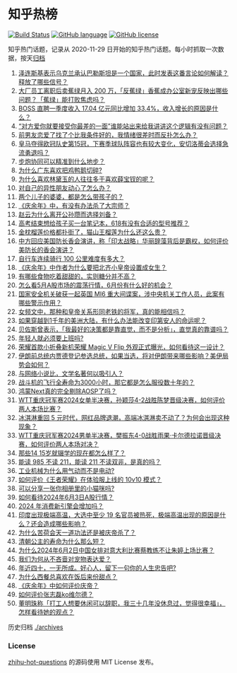 # 知乎热榜
[![Build Status](https://github.com/ToWeLong/zhihu-hot-questions/workflows/CI/badge.svg)](https://github.com/ToWeLong/zhihu-hot-questions/actions)
[![GitHub language](https://img.shields.io/badge/language-golang-orange.svg)](https://golang.org/)
[![GitHub license](https://img.shields.io/github/license/ToWeLong/zhihu-hot-questions)](https://github.com/ToWeLong/zhihu-hot-questions/blob/main/LICENSE)

知乎热门话题，记录从 2020-11-29 日开始的知乎热门话题。每小时抓取一次数据，按天[归档](./archives)

<!-- BEGIN -->

1. [泽连斯基表示乌克兰承认巴勒斯坦是一个国家，此时发表这番言论如何解读？释放了哪些信号？](https://www.zhihu.com/question/657957824)
1. [大厂员工离职后卖蕉绿月入 200 万，「反蕉绿」香蕉成办公室新宠反映出哪些问题？「蕉绿」能打败焦虑吗？](https://www.zhihu.com/question/657745017)
1. [BOSS 直聘一季度收入 17.04 亿元同比增加 33.4%，收入增长的原因是什么？](https://www.zhihu.com/question/656788226)
1. [“对方爱你就要接受你最差的一面”谁能站出来给我讲讲这个逻辑有没有问题？](https://www.zhihu.com/question/440054070)
1. [前男友恋爱了找了个比我条件好的，我情绪很差时而反扑怎么办？](https://www.zhihu.com/question/657867510)
1. [皇马夺得欧冠队史第15冠，下赛季球队阵容也有较大变化，安切洛蒂会选择急流勇退吗？](https://www.zhihu.com/question/657890983)
1. [步炮协同可以精准到什么地步？](https://www.zhihu.com/question/579866755)
1. [为什么广东喜欢把鸡鸭鹅切碎?](https://www.zhihu.com/question/657223928)
1. [为什么喜欢林黛玉的人往往多于喜欢薛宝钗的呢？](https://www.zhihu.com/question/378441480)
1. [对自己的异性朋友动心了怎么办？](https://www.zhihu.com/question/657490121)
1. [两个儿子的婆婆，都是怎么带孩子的？](https://www.zhihu.com/question/564793995)
1. [《庆余年》中，有没有办法杀了大宗师？](https://www.zhihu.com/question/657756189)
1. [赵云为什么离开公孙瓒而选择刘备？](https://www.zhihu.com/question/657717700)
1. [高考结束想给孩子买一台笔记本，618有没有合适的型号推荐？](https://www.zhihu.com/question/657965105)
1. [金枕榴莲价格都扑街了，猫山王榴莲为什么还这么贵？](https://www.zhihu.com/question/657916617)
1. [中方回应美国防长香会演讲，称「印太战略」华丽辞藻背后是霸权，如何评价美防长的香会演讲？](https://www.zhihu.com/question/657830309)
1. [自行车连续骑行 100 公里难度有多大？](https://www.zhihu.com/question/654594703)
1. [《庆余年》中作者为什么要把北齐小皇帝设置成女生？](https://www.zhihu.com/question/563688805)
1. [有哪些食物吃着甜甜的，实则糖分并不高？](https://www.zhihu.com/question/657329886)
1. [怎么看5月A股市场的震荡行情，6月份有什么好的机会？](https://www.zhihu.com/question/657926308)
1. [国家安全机关破获一起英国 MI6 重大间谍案，涉中央机关工作人员，此案有哪些警示作用？](https://www.zhihu.com/question/657954089)
1. [女频文中，那种和皇帝关系形同老铁的将军，真的能相信吗？](https://www.zhihu.com/question/657022514)
1. [如果穿越到1千年的美洲大陆，有什么办法能改变印第安人的命运呢？](https://www.zhihu.com/question/656707757)
1. [贝佐斯曾表示，「我最好的决策都是靠直觉，而不是分析」，直觉真的靠谱吗？](https://www.zhihu.com/question/657511628)
1. [年轻人就必须要上班吗?](https://www.zhihu.com/question/657854784)
1. [荣耀首款小折叠新机荣耀 Magic V Flip 外观正式曝光，如何看待这一设计？](https://www.zhihu.com/question/657960482)
1. [伊朗前总统内贾德登记参选总统，如果当选，将对伊朗带来哪些影响？美伊局势会如何？](https://www.zhihu.com/question/657907986)
1. [与网络小说比，文学名著何以吸引人？](https://www.zhihu.com/question/654319615)
1. [战斗机的飞行全寿命为3000小时，那它都是怎么服役数十年的？](https://www.zhihu.com/question/653335768)
1. [鸿蒙Next真的完全剔除AOSP了吗？](https://www.zhihu.com/question/657832044)
1. [WTT重庆冠军赛2024女单半决赛，孙颖莎4-2战胜陈梦晋级决赛，如何评价两人本场比赛？](https://www.zhihu.com/question/657923750)
1. [冰淇淋重回 5 元时代，网红品牌退潮，高端冰淇淋卖不动了？为何会出现这种现象？](https://www.zhihu.com/question/657904002)
1. [WTT重庆冠军赛2024男单半决赛，樊振东4-0战胜雨果·卡尔德拉诺晋级决赛，如何评价两人本场对决？](https://www.zhihu.com/question/657921592)
1. [那些14 15岁就辍学的现在都怎么样了？](https://www.zhihu.com/question/353043914)
1. [能读 985 不读 211，能读 211 不读双非，是真的吗？](https://www.zhihu.com/question/656030468)
1. [工业机械为什么用气动而不是电动?](https://www.zhihu.com/question/342598633)
1. [如何评价《王者荣耀》在体验服上线的 10v10 模式？](https://www.zhihu.com/question/657743146)
1. [可以分享一张你相册里的小猫咪吗?](https://www.zhihu.com/question/654311199)
1. [如何看待2024年6月3日A股行情？](https://www.zhihu.com/question/657742482)
1. [2024 年消费新引擎会增加吗？](https://www.zhihu.com/question/657303234)
1. [印度出现极端高温，大选中至少 19 名官员被热死，极端高温出现的原因是什么？还会造成哪些影响？](https://www.zhihu.com/question/657887610)
1. [为什么苦荷会天一道功法还是被庆帝杀了？](https://www.zhihu.com/question/650613324)
1. [清朝公主的寿命为什么那么短？](https://www.zhihu.com/question/42077248)
1. [为什么2024年6月2日中国女排对意大利比赛蔡教练不让朱婷上场比赛？](https://www.zhihu.com/question/657924195)
1. [我们为何从不吝啬对宠物表达爱？](https://www.zhihu.com/question/656180241)
1. [年近四十，一无所成。好心人，留下一句你的人生忠告吧?](https://www.zhihu.com/question/654724467)
1. [为什么西餐总喜欢在饭后来份甜点？](https://www.zhihu.com/question/657329871)
1. [《庆余年》中如何评价庆帝？](https://www.zhihu.com/question/657462843)
1. [如何评价张志磊ko维尔德？](https://www.zhihu.com/question/657889882)
1. [董明珠称「打工人想要休闲可以辞职，我三十几年没休息过，觉得很幸福」，怎样看待她的观点？](https://www.zhihu.com/question/657858559)

<!-- END -->

历史归档 [./archives](./archives)


### License
[zhihu-hot-questions](https://github.com/towelong/zhihu-hot-questions) 的源码使用 MIT License 发布。